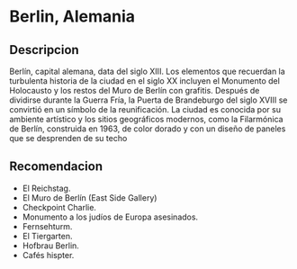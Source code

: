 # Berlin, Alemania

## Descripcion

Berlín, capital alemana, data del siglo XIII. Los elementos que recuerdan la turbulenta historia de la ciudad en el siglo XX incluyen el Monumento del Holocausto y los restos del Muro de Berlín con grafitis. Después de dividirse durante la Guerra Fría, la Puerta de Brandeburgo del siglo XVIII se convirtió en un símbolo de la reunificación. La ciudad es conocida por su ambiente artístico y los sitios geográficos modernos, como la Filarmónica de Berlín, construida en 1963, de color dorado y con un diseño de paneles que se desprenden de su techo

## Recomendacion
- El Reichstag. 
- El Muro de Berlín (East Side Gallery) 
- Checkpoint Charlie. 
- Monumento a los judíos de Europa asesinados. 
- Fernsehturm. 
- El Tiergarten. 
- Hofbrau Berlin.
- Cafés hispter.